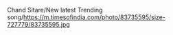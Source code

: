 Chand Sitare/New latest Trending song/https://m.timesofindia.com/photo/83735595/size-727779/83735595.jpg
